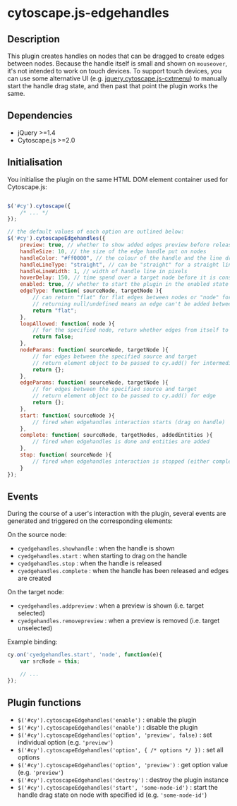 cytoscape.js-edgehandles
========================




## Description

This plugin creates handles on nodes that can be dragged to create edges between nodes.  Because the handle itself is small and shown on `mouseover`, it's not intended to work on touch devices.  To support touch devices, you can use some alternative UI (e.g. [jquery.cytoscape.js-cxtmenu](https://github.com/cytoscape/cytoscape.js-cxtmenu)) to manually start the handle drag state, and then past that point the plugin works the same.



## Dependencies

 * jQuery >=1.4
 * Cytoscape.js >=2.0


## Initialisation

You initialise the plugin on the same HTML DOM element container used for Cytoscape.js:

```js

$('#cy').cytoscape({
	/* ... */
});

// the default values of each option are outlined below:
$('#cy').cytoscapeEdgehandles({
	preview: true, // whether to show added edges preview before releasing selection
	handleSize: 10, // the size of the edge handle put on nodes
	handleColor: "#ff0000", // the colour of the handle and the line drawn from it
	handleLineType: "straight", // can be "straight" for a straight line or "draw" for a draw-as-you-go line
	handleLineWidth: 1, // width of handle line in pixels
	hoverDelay: 150, // time spend over a target node before it is considered a target selection
	enabled: true, // whether to start the plugin in the enabled state
	edgeType: function( sourceNode, targetNode ){
		// can return "flat" for flat edges between nodes or "node" for intermediate node between them
		// returning null/undefined means an edge can't be added between the two nodes
		return "flat"; 
	},
	loopAllowed: function( node ){
		// for the specified node, return whether edges from itself to itself are allowed
		return false;
	},
	nodeParams: function( sourceNode, targetNode ){
		// for edges between the specified source and target
		// return element object to be passed to cy.add() for intermediary node
		return {};
	},
	edgeParams: function( sourceNode, targetNode ){
		// for edges between the specified source and target
		// return element object to be passed to cy.add() for edge
		return {};
	},
	start: function( sourceNode ){
		// fired when edgehandles interaction starts (drag on handle)
	},
	complete: function( sourceNode, targetNodes, addedEntities ){
		// fired when edgehandles is done and entities are added
	},
	stop: function( sourceNode ){
		// fired when edgehandles interaction is stopped (either complete with added edges or incomplete)
	}
});

```


## Events

During the course of a user's interaction with the plugin, several events are generated and triggered on the corresponding elements:

On the source node:

 * `cyedgehandles.showhandle` : when the handle is shown
 * `cyedgehandles.start` : when starting to drag on the handle
 * `cyedgehandles.stop` : when the handle is released
 * `cyedgehandles.complete` : when the handle has been released and edges are created

On the target node:

 * `cyedgehandles.addpreview` : when a preview is shown (i.e. target selected)
 * `cyedgehandles.removepreview` : when a preview is removed (i.e. target unselected)

Example binding:

```js
cy.on('cyedgehandles.start', 'node', function(e){
	var srcNode = this;

	// ...
});
```

## Plugin functions

 * `$('#cy').cytoscapeEdgehandles('enable')` : enable the plugin
 * `$('#cy').cytoscapeEdgehandles('enable')` : disable the plugin
 * `$('#cy').cytoscapeEdgehandles('option', 'preview', false)` : set individual option (e.g. `'preview'`)
 * `$('#cy').cytoscapeEdgehandles('option', { /* options */ })` : set all options
 * `$('#cy').cytoscapeEdgehandles('option', 'preview')` : get option value (e.g. `'preview'`)
 * `$('#cy').cytoscapeEdgehandles('destroy')` : destroy the plugin instance
 * `$('#cy').cytoscapeEdgehandles('start', 'some-node-id')` : start the handle drag state on node with specified id (e.g. `'some-node-id'`)